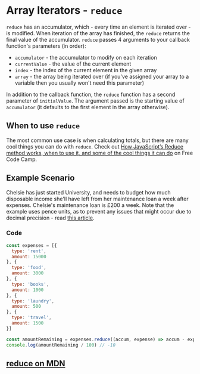 # Array Iterators - `reduce`

`reduce` has an accumulator, which - every time an element is iterated over - is modified. When iteration of the array has finished, the `reduce` returns the final value of the accumulator. `reduce` passes 4 arguments to your callback function's parameters (in order):

* `accumulator` - the accumulator to modify on each iteration
* `currentValue` - the value of the current element
* `index` - the index of the current element in the given array
* `array` - the array being iterated over (if you've assigned your array to a variable then you usually won't need this parameter)

In addition to the callback function, the `reduce` function has a second parameter of `initialValue`. The argument passed is the starting value of `accumulator` (it defaults to the first element in the array otherwise).

## When to use `reduce`

The most common use case is when calculating totals, but there are many cool things you can do with `reduce`. Check out [How JavaScript’s Reduce method works, when to use it, and some of the cool things it can do](https://medium.freecodecamp.org/reduce-f47a7da511a9) on Free Code Camp.

## Example Scenario

Chelsie has just started University, and needs to budget how much disposable income she'll have left from her maintenance loan a week after expenses. Chelsie's maintenance loan is £200 a week. Note that the example uses pence units, as to prevent any issues that might occur due to decimal precision - read [this article](http://adripofjavascript.com/blog/drips/avoiding-problems-with-decimal-math-in-javascript.html).

### Code

```js
const expenses = [{
  type: 'rent',
  amount: 15000
}, {
  type: 'food',
  amount: 3000
}, {
  type: 'books',
  amount: 1000
}, {
  type: 'laundry',
  amount: 500
}, {
  type: 'travel',
  amount: 1500
}]

const amountRemaining = expenses.reduce((accum, expense) => accum - expense.amount, 20000)
console.log(amountRemaining / 100) // -10
```

## [reduce on MDN](https://developer.mozilla.org/en-US/docs/Web/JavaScript/Reference/Global_Objects/Array/Reduce)
